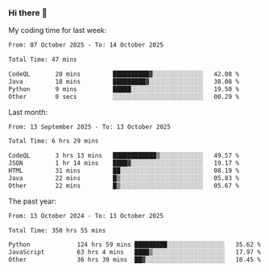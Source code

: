 ### Hi there 👋

My coding time for last week:

<!--START_SECTION:week-->

```txt
From: 07 October 2025 - To: 14 October 2025

Total Time: 47 mins

CodeQL       20 mins         ██████████▓░░░░░░░░░░░░░░   42.08 %
Java         18 mins         █████████▓░░░░░░░░░░░░░░░   38.08 %
Python       9 mins          █████░░░░░░░░░░░░░░░░░░░░   19.50 %
Other        0 secs          ░░░░░░░░░░░░░░░░░░░░░░░░░   00.29 %
```

<!--END_SECTION:week-->

Last month:

<!--START_SECTION:month-->

```txt
From: 13 September 2025 - To: 13 October 2025

Total Time: 6 hrs 29 mins

CodeQL       3 hrs 13 mins   ████████████▒░░░░░░░░░░░░   49.57 %
JSON         1 hr 14 mins    ████▓░░░░░░░░░░░░░░░░░░░░   19.17 %
HTML         31 mins         ██░░░░░░░░░░░░░░░░░░░░░░░   08.19 %
Java         22 mins         █▒░░░░░░░░░░░░░░░░░░░░░░░   05.83 %
Other        22 mins         █▒░░░░░░░░░░░░░░░░░░░░░░░   05.67 %
```

<!--END_SECTION:month-->

The past year:

<!--START_SECTION:year-->

```txt
From: 13 October 2024 - To: 13 October 2025

Total Time: 350 hrs 55 mins

Python             124 hrs 59 mins █████████░░░░░░░░░░░░░░░░   35.62 %
JavaScript         63 hrs 4 mins   ████▒░░░░░░░░░░░░░░░░░░░░   17.97 %
Other              36 hrs 39 mins  ██▓░░░░░░░░░░░░░░░░░░░░░░   10.45 %
```

<!--END_SECTION:year-->
